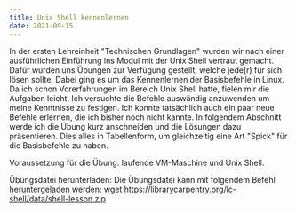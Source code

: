 ```yaml
---
title: Unix Shell kennenlernen
date: 2021-09-15
---
```


In der ersten Lehreinheit "Technischen Grundlagen" wurden wir nach einer ausführlichen Einführung ins Modul mit der Unix Shell vertraut gemacht. Dafür wurden uns Übungen zur Verfügung gestellt, welche jede(r) für sich lösen sollte. Dabei ging es um das Kennenlernen der Basisbefehle in Linux. Da ich schon Vorerfahrungen im Bereich Unix Shell hatte, fielen mir die Aufgaben leicht. Ich versuchte die Befehle auswändig anzuwenden um meine Kenntnisse zu festigen. Ich konnte tatsächlich auch ein paar neue Befehle erlernen, die ich bisher noch nicht kannte.
In folgendem Abschnitt werde ich die Übung kurz anschneiden und die Lösungen dazu präsentieren. Dies alles in Tabellenform, um gleichzeitig eine Art "Spick" für die Basisbefehle zu haben.

Voraussetzung für die Übung: laufende VM-Maschine und Unix Shell.

Übungsdatei herunterladen: Die Übungsdatei kann mit folgendem Befehl heruntergeladen werden: wget https://librarycarpentry.org/lc-shell/data/shell-lesson.zip

